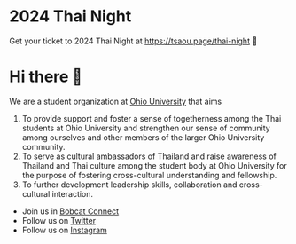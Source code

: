 # 2024 Thai Night

Get your ticket to 2024 Thai Night at https://tsaou.page/thai-night :tada:

# Hi there 👋

We are a student organization at [Ohio University](https://www.ohio.edu/) that aims

1. To provide support and foster a sense of togetherness among the Thai students at Ohio University and strengthen our sense of community among ourselves and other members of the larger Ohio University community.
2. To serve as cultural ambassadors of Thailand and raise awareness of Thailand and Thai culture among the student body at Ohio University for the purpose of fostering cross-cultural understanding and fellowship.
3. To further development leadership skills, collaboration and cross-cultural interaction.

- Join us in [Bobcat Connect](https://ohio.campuslabs.com/engage/organization/thai-student-association)
- Follow us on [Twitter](https://twitter.com/itstsaou)
- Follow us on [Instagram](https://www.instagram.com/itstsaou/)

<!--

**Here are some ideas to get you started:**

🙋‍♀️ A short introduction - what is your organization all about?
🌈 Contribution guidelines - how can the community get involved?
👩‍💻 Useful resources - where can the community find your docs? Is there anything else the community should know?
🍿 Fun facts - what does your team eat for breakfast?
🧙 Remember, you can do mighty things with the power of [Markdown](https://docs.github.com/github/writing-on-github/getting-started-with-writing-and-formatting-on-github/basic-writing-and-formatting-syntax)
-->
